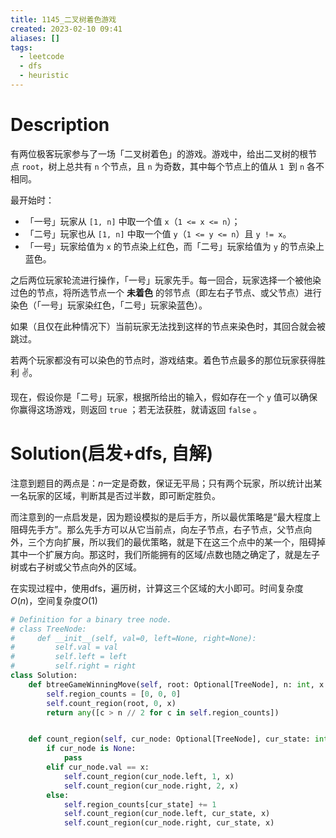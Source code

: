 ```yaml
---
title: 1145_二叉树着色游戏
created: 2023-02-10 09:41
aliases: []
tags:
  - leetcode 
  - dfs 
  - heuristic
---
```


# Description

有两位极客玩家参与了一场「二叉树着色」的游戏。游戏中，给出二叉树的根节点 `root`，树上总共有 `n` 个节点，且 `n` 为奇数，其中每个节点上的值从 `1 `到 `n` 各不相同。

最开始时：

* 「一号」玩家从 `[1, n]` 中取一个值 `x`（`1 <= x <= n`）；
* 「二号」玩家也从 `[1, n]` 中取一个值 `y`（`1 <= y <= n`）且 `y != x`。
* 「一号」玩家给值为 `x` 的节点染上红色，而「二号」玩家给值为 `y` 的节点染上蓝色。



之后两位玩家轮流进行操作，「一号」玩家先手。每一回合，玩家选择一个被他染过色的节点，将所选节点一个 **未着色** 的邻节点（即左右子节点、或父节点）进行染色（「一号」玩家染红色，「二号」玩家染蓝色）。

如果（且仅在此种情况下）当前玩家无法找到这样的节点来染色时，其回合就会被跳过。

若两个玩家都没有可以染色的节点时，游戏结束。着色节点最多的那位玩家获得胜利 ✌️。

现在，假设你是「二号」玩家，根据所给出的输入，假如存在一个 `y` 值可以确保你赢得这场游戏，则返回 `true` ；若无法获胜，就请返回 `false` 。

# Solution(启发+dfs, 自解)

注意到题目的两点是：$n$一定是奇数，保证无平局；只有两个玩家，所以统计出某一名玩家的区域，判断其是否过半数，即可断定胜负。

而注意到的一点启发是，因为题设模拟的是后手方，所以最优策略是“最大程度上阻碍先手方”。那么先手方可以从它当前点，向左子节点，右子节点，父节点向外，三个方向扩展，所以我们的最优策略，就是下在这三个点中的某一个，阻碍掉其中一个扩展方向。那这时，我们所能拥有的区域/点数也随之确定了，就是左子树或右子树或父节点向外的区域。

在实现过程中，使用dfs，遍历树，计算这三个区域的大小即可。时间复杂度$O(n)$，空间复杂度$O(1)$

```python
# Definition for a binary tree node.
# class TreeNode:
#     def __init__(self, val=0, left=None, right=None):
#         self.val = val
#         self.left = left
#         self.right = right
class Solution:
    def btreeGameWinningMove(self, root: Optional[TreeNode], n: int, x: int) -> bool:
        self.region_counts = [0, 0, 0]
        self.count_region(root, 0, x)
        return any([c > n // 2 for c in self.region_counts])


    def count_region(self, cur_node: Optional[TreeNode], cur_state: int, x: int) -> None:
        if cur_node is None:
            pass
        elif cur_node.val == x:
            self.count_region(cur_node.left, 1, x)
            self.count_region(cur_node.right, 2, x)
        else:
            self.region_counts[cur_state] += 1
            self.count_region(cur_node.left, cur_state, x)
            self.count_region(cur_node.right, cur_state, x)
```


